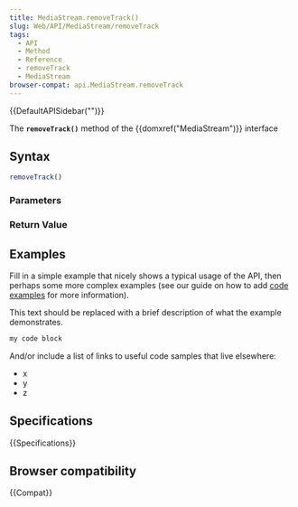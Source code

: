 ```yaml
---
title: MediaStream.removeTrack()
slug: Web/API/MediaStream/removeTrack
tags:
  - API
  - Method
  - Reference
  - removeTrack
  - MediaStream
browser-compat: api.MediaStream.removeTrack
---
```

{{DefaultAPISidebar("")}}

The **`removeTrack()`** method of the {{domxref("MediaStream")}} interface 

## Syntax

```js
removeTrack()
```

### Parameters



### Return Value



## Examples

Fill in a simple example that nicely shows a typical usage of the API, then perhaps some more complex examples (see our guide on how to add [code examples](/en-US/docs/MDN/Contribute/Structures/Code_examples) for more information).

This text should be replaced with a brief description of what the example demonstrates.

```js
my code block
```

And/or include a list of links to useful code samples that live elsewhere:

*   x
*   y
*   z

## Specifications

{{Specifications}}

## Browser compatibility

{{Compat}}

